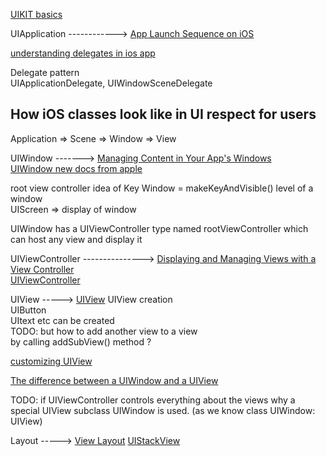 [UIKIT basics](https://developer.apple.com/documentation/uikit)

UIApplication
------------>
[App Launch Sequence on iOS](https://oleb.net/blog/2012/02/app-launch-sequence-ios-revisited/)  

[understanding delegates in ios app](https://code.tutsplus.com/tutorials/ios-from-scratch-with-swift-first-steps-with-uikit--cms-25461)  
 
Delegate pattern  
UIApplicationDelegate, UIWindowSceneDelegate

## How iOS classes look like in UI respect for users  
Application => Scene => Window => View  

UIWindow
------->
[Managing Content in Your App's Windows](https://developer.apple.com/documentation/uikit/view_controllers/managing_content_in_your_app_s_windows)   
[UIWindow new docs from apple](https://developer.apple.com/documentation/uikit/windows_and_screens)  
 
root view controller 
idea of Key Window  = makeKeyAndVisible()
level of a window  
UIScreen => display of window

UIWindow has a UIViewController type named rootViewController which can host any view and display it  

UIViewController
--------------->
[Displaying and Managing Views with a View Controller](https://developer.apple.com/documentation/uikit/view_controllers/displaying_and_managing_views_with_a_view_controller)  
[UIViewController](https://developer.apple.com/documentation/uikit/uiviewcontroller)

UIView
-----> 
[UIView](https://developer.apple.com/documentation/uikit/views_and_controls)
UIView creation  
UIButton  
UItext etc can be created  
TODO: but how to add another view to a view  
by calling addSubView() method ?

[customizing UIView](https://developer.apple.com/documentation/uikit/mac_catalyst/uikit_catalog_creating_and_customizing_views_and_controls)

[The difference between a UIWindow and a UIView](https://stackoverflow.com/questions/8233976/the-difference-between-a-uiwindow-and-a-uiview)

TODO: if UIViewController controls everything about the views why a special UIView subclass UIWindow is used. (as we know class UIWindow: UIView)

Layout
----->
[View Layout](https://developer.apple.com/documentation/uikit/view_layout)
[UIStackView](https://developer.apple.com/documentation/uikit/uistackview)

